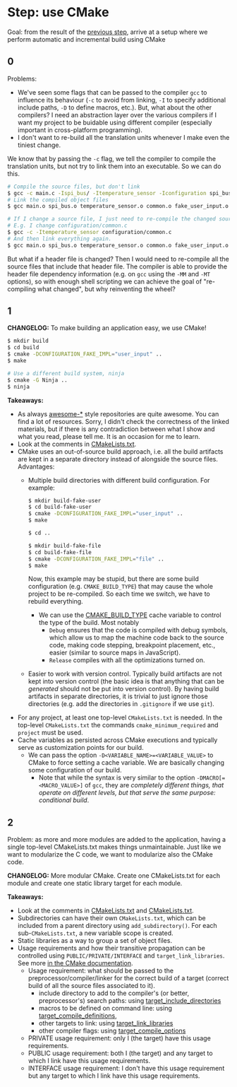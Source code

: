 # Step: use CMake

Goal: from the result of the [previous step](../2-header-file/), arrive at a setup where we perform automatic and incremental build using CMake

## 0

Problems:

* We've seen some flags that can be passed to the compiler `gcc` to influence its behaviour (`-c` to avoid from linking, `-I` to specify additional include paths, `-D` to define macros, etc.). But, what about the other compilers? I need an abstraction layer over the various compilers if I want my project to be buidable using different compiler (especially important in cross-platform programming).
* I don't want to re-build all the translation units whenever I make even the tiniest change.

We know that by passing the `-c` flag, we tell the compiler to compile the translation units, but not try to link them into an executable. So we can do this.

```sh
# Compile the source files, but don't link
$ gcc -c main.c -Ispi_bus/ -Itemperature_sensor -Iconfiguration spi_bus/spi_bus.c temperature_sensor/temperature_sensor.c configuration/common.c configuration/fake_user_input.c
# Link the compiled object files
$ gcc main.o spi_bus.o temperature_sensor.o common.o fake_user_input.o

# If I change a source file, I just need to re-compile the changed source file
# E.g. I change configuration/common.c
$ gcc -c -Itemperature_sensor configuration/common.c
# And then link everything again.
$ gcc main.o spi_bus.o temperature_sensor.o common.o fake_user_input.o
```

But what if a header file is changed? Then I would need to re-compile all the source files that include that header file. The compiler is able to provide the header file dependency information (e.g. on `gcc` using the `-MM` and `-MT` options), so with enough shell scripting we can achieve the goal of "re-compiling what changed", but why reinventing the wheel? 

## 1

**CHANGELOG:** To make building an application easy, we use CMake!


```sh
$ mkdir build
$ cd build
$ cmake -DCONFIGURATION_FAKE_IMPL="user_input" ..
$ make 

# Use a different build system, ninja
$ cmake -G Ninja ..
$ ninja
```

**Takeaways:**

* As always [awesome-*](https://github.com/onqtam/awesome-cmake#resources) style repositories are quite awesome. You can find a lot of resources. Sorry, I didn't check the correctness of the linked materials, but if there is any contradiction between what I show and what you read, please tell me. It is an occasion for me to learn.
* Look at the comments in [CMakeLists.txt](./1/CMakeLists.txt). 
* CMake uses an out-of-source build approach, i.e. all the build artifacts are kept in a separate directory instead of alongside the source files. Advantages:
    * Multiple build directories with different build configuration. For example:

        ```sh
        $ mkdir build-fake-user
        $ cd build-fake-user
        $ cmake -DCONFIGURATION_FAKE_IMPL="user_input" ..
        $ make 

        $ cd ..

        $ mkdir build-fake-file
        $ cd build-fake-file
        $ cmake -DCONFIGURATION_FAKE_IMPL="file" ..
        $ make 
        ```
        
        Now, this example may be stupid, but there are some build configuration (e.g. `CMAKE_BUILD_TYPE`) that may cause the whole project to be re-compiled. So each time we switch, we have to rebuild everything.

        * We can use the [CMAKE_BUILD_TYPE](https://cmake.org/cmake/help/v3.5/variable/CMAKE_BUILD_TYPE.html) cache variable to control the type of the build. Most notably
            * `Debug` ensures that the code is compiled with debug symbols, which allow us to map the machine code back to the source code, making code stepping, breakpoint placement, etc., easier (similar to source maps in JavaScript).
            * `Release` compiles with all the optimizations turned on.
    * Easier to work with version control. Typically build artifacts are not kept into version control (the basic idea is that anything that can be *generated* should not be put into version control). By having build artifacts in separate directories, it is trivial to just ignore those directories (e.g. add the directories in `.gitignore` if we use `git`).
* For any project, at least one top-level `CMakeLists.txt` is needed. In the top-level `CMakeLists.txt` the commands `cmake_minimum_required` and `project` must be used.
* Cache variables as persisted across CMake executions and typically serve as customization points for our build. 
    * We can pass the option `-D<VARIABLE_NAME>=<VARIABLE_VALUE>` to CMake to force setting a cache variable. We are basically changing some configuration of our build.
        * Note that while the syntax is very similar to the option `-DMACRO[=<MACRO_VALUE>]` of `gcc`, they are *completely different things, that operate on different levels, but that serve the same purpose: conditional build*.

## 2

Problem: as more and more modules are added to the application, having a single top-level CMakeLists.txt makes things unmaintainable. Just like we want to modularize the C code, we want to modularize also the CMake code.

**CHANGELOG:** More modular CMake. Create one CMakeLists.txt for each module and create one static library target for each module.

**Takeaways:**

* Look at the comments in [CMakeLists.txt](./2/CMakeLists.txt) and [CMakeLists.txt](./2/configuration/CMakeLists.txt).
* Subdirectories can have their own `CMakeLists.txt`, which can be included from a parent directory using `add_subdirectory()`. For each sub-`CMakeLists.txt`, a new variable scope is created.
* Static libraries as a way to group a set of object files.
* Usage requirements and how their transitive propagation can be controlled using `PUBLIC/PRIVATE/INTERFACE` and `target_link_libraries`. See more [in the CMake documentation](https://cmake.org/cmake/help/v3.5/manual/cmake-buildsystem.7.html#transitive-usage-requirements).
    * Usage requirement: what should be passed to the preprocessor/compiler/linker for the correct build of a target (correct build of all the source files associated to it).
        * include directory to add to the compiler's (or better, preprocessor's) search paths: using [target_include_directories](https://cmake.org/cmake/help/v3.5/command/target_include_directories.html)
        * macros to be defined on command line: using [target_compile_definitions](https://cmake.org/cmake/help/v3.5/command/target_compile_definitions.html),
        * other targets to link: using [target_link_libraries](https://cmake.org/cmake/help/v3.5/command/target_link_libraries.html)
        * other compiler flags: using [target_compile_options](https://cmake.org/cmake/help/v3.5/command/target_compile_options.html)
    * PRIVATE usage requirement: only I (the target) have this usage requirements.
    * PUBLIC usage requirement: both I (the target) and any target to which I link have this usage requirements.
    * INTERFACE usage requirement: I don't have this usage requirement but any target to which I link have this usage requirements.
